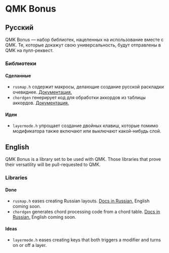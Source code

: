 # QMK Bonus

## Русский

QMK Bonus — набор библиотек, нацеленных на использование вместе с QMK.
Те, которые докажут свою универсальность, будут отправлены в QMK на
пулл-реквест.

### Библиотеки

#### Сделанные
- `rusmap.h` содержит макросы, делающие создание русской раскладки
очевиднее. [Документация.](./docs/rusmap.h.ru.md)
- `chordgen` генерирует код для обработки аккордов из таблицы
аккордов. [Документация.](./docs/chordgen.ru.md)

#### Идеи
- `layermode.h` упрощает создание двойных клавиш, которые помимо
модификатора также включают или выключают какой-нибудь слой.

## English
QMK Bonus is a library set to be used with QMK. Those libraries that
prove their versatility will be pull-requested to QMK.

### Libraries

#### Done
- `rusmap.h` eases creating Russian layouts. [Docs in
  Russian.](./docs/rusmap.h.ru.md) English coming soon.
- `chordgen` generates chord processing code from a chord table. [Docs
  in Russian.](./docs/chordgen.ru.md) English coming soon.

#### Ideas
- `layermode.h` eases creating keys that both triggers a modifier and
turns on or off a layer.
